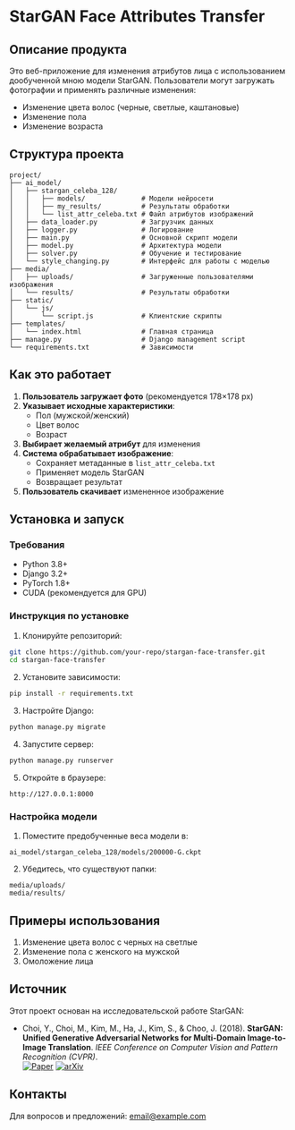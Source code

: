 # StarGAN Face Attributes Transfer

## Описание продукта

Это веб-приложение для изменения атрибутов лица с использованием дообученной мною модели StarGAN. Пользователи могут загружать фотографии и применять различные изменения:
- Изменение цвета волос (черные, светлые, каштановые)
- Изменение пола
- Изменение возраста

## Структура проекта

```
project/
├── ai_model/
│   ├── stargan_celeba_128/
│   │   ├── models/              # Модели нейросети
│   │   ├── my_results/          # Результаты обработки
│   │   └── list_attr_celeba.txt # Файл атрибутов изображений
│   ├── data_loader.py           # Загрузчик данных
│   ├── logger.py                # Логирование
│   ├── main.py                  # Основной скрипт модели
│   ├── model.py                 # Архитектура модели
│   ├── solver.py                # Обучение и тестирование
│   └── style_changing.py        # Интерфейс для работы с моделью
├── media/
│   ├── uploads/                 # Загруженные пользователями изображения
│   └── results/                 # Результаты обработки
├── static/
│   └── js/
│       └── script.js            # Клиентские скрипты
├── templates/
│   └── index.html               # Главная страница
├── manage.py                    # Django management script
└── requirements.txt             # Зависимости
```

## Как это работает

1. **Пользователь загружает фото** (рекомендуется 178×178 px)
2. **Указывает исходные характеристики**:
   - Пол (мужской/женский)
   - Цвет волос
   - Возраст
3. **Выбирает желаемый атрибут** для изменения
4. **Система обрабатывает изображение**:
   - Сохраняет метаданные в `list_attr_celeba.txt`
   - Применяет модель StarGAN
   - Возвращает результат
5. **Пользователь скачивает** измененное изображение

## Установка и запуск

### Требования
- Python 3.8+
- Django 3.2+
- PyTorch 1.8+
- CUDA (рекомендуется для GPU)

### Инструкция по установке

1. Клонируйте репозиторий:
```bash
git clone https://github.com/your-repo/stargan-face-transfer.git
cd stargan-face-transfer
```

2. Установите зависимости:
```bash
pip install -r requirements.txt
```

3. Настройте Django:
```bash
python manage.py migrate
```

4. Запустите сервер:
```bash
python manage.py runserver
```

5. Откройте в браузере:
```
http://127.0.0.1:8000
```

### Настройка модели

1. Поместите предобученные веса модели в:
```
ai_model/stargan_celeba_128/models/200000-G.ckpt
```

2. Убедитесь, что существуют папки:
```
media/uploads/
media/results/
```

## Примеры использования

1. Изменение цвета волос с черных на светлые
2. Изменение пола с женского на мужской
3. Омоложение лица

## Источник

Этот проект основан на исследовательской работе StarGAN:

- Choi, Y., Choi, M., Kim, M., Ha, J., Kim, S., & Choo, J. (2018). **StarGAN: Unified Generative Adversarial Networks for Multi-Domain Image-to-Image Translation**. *IEEE Conference on Computer Vision and Pattern Recognition (CVPR)*.  
  [![Paper](https://img.shields.io/badge/Paper-PDF-red)](https://arxiv.org/abs/1711.09020) 
  [![arXiv](https://img.shields.io/badge/arXiv-1711.09020-b31b1b)](https://arxiv.org/abs/1711.09020)

## Контакты

Для вопросов и предложений:
email@example.com
